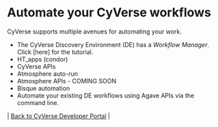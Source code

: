 # Automate your CyVerse workflows

CyVerse supports multiple avenues for automating your work.

* The CyVerse Discovery Environment (DE) has a *Workflow Manager*.  Click [here] for the tutorial. 
* HT_apps (condor)
* CyVerse APIs
* Atmosphere auto-run
* Atmosphere APIs - COMING SOON
* Bisque automation
* Automate your existing DE workflows using Agave APIs via the command line.

| [Back to CyVerse Developer Portal](../index.md) |
